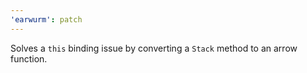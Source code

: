 ```yaml
---
'earwurm': patch
---
```


Solves a `this` binding issue by converting a `Stack` method to an arrow function.
